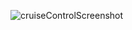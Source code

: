 ![cruiseControlScreenshot](https://github.com/atulsmadhugiri/CruiseControl/assets/32692685/27a249bd-ef0d-4364-a953-9e55b1fa1c55)
